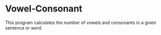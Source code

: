 # Vowel-Consonant
This program calculates the number of vowels and consonants in a given sentence or word
